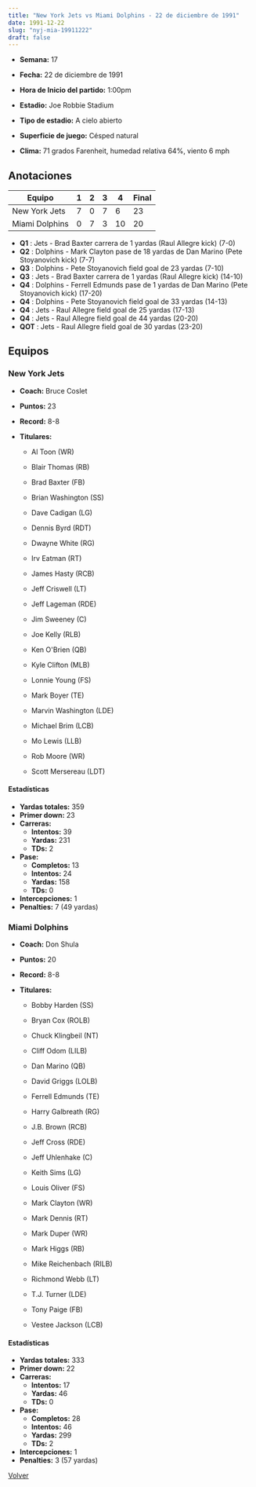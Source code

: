 ```yaml
---
title: "New York Jets vs Miami Dolphins - 22 de diciembre de 1991"
date: 1991-12-22
slug: "nyj-mia-19911222"
draft: false
---
```


* **Semana:** 17
* **Fecha:** 22 de diciembre de 1991

* **Hora de Inicio del partido:** 1:00pm
* **Estadio:** Joe Robbie Stadium
* **Tipo de estadio:** A cielo abierto
* **Superficie de juego:** Césped natural
* **Clima:** 71 grados Farenheit, humedad relativa 64%, viento 6 mph





## Anotaciones
| Equipo | 1 | 2 | 3 | 4 | Final |
|--------|---|---|---|---|-------|
| New York Jets  | 7 | 0 | 7 | 6  | 23 |
| Miami Dolphins  | 0 | 7 | 3 | 10  | 20 |
* **Q1** : Jets - Brad Baxter carrera de 1 yardas (Raul Allegre kick) (7-0)
* **Q2** : Dolphins - Mark Clayton pase de 18 yardas de Dan Marino (Pete Stoyanovich kick) (7-7)
* **Q3** : Dolphins - Pete Stoyanovich field goal de 23 yardas (7-10)
* **Q3** : Jets - Brad Baxter carrera de 1 yardas (Raul Allegre kick) (14-10)
* **Q4** : Dolphins - Ferrell Edmunds pase de 1 yardas de Dan Marino (Pete Stoyanovich kick) (17-20)
* **Q4** : Dolphins - Pete Stoyanovich field goal de 33 yardas (14-13)
* **Q4** : Jets - Raul Allegre field goal de 25 yardas (17-13)
* **Q4** : Jets - Raul Allegre field goal de 44 yardas (20-20)
* **QOT** : Jets - Raul Allegre field goal de 30 yardas (23-20)


## Equipos


### New York Jets
* **Coach:** Bruce Coslet
* **Puntos:** 23
* **Record:** 8-8
* **Titulares:** 

  * Al Toon (WR) 

  * Blair Thomas (RB) 

  * Brad Baxter (FB) 

  * Brian Washington (SS) 

  * Dave Cadigan (LG) 

  * Dennis Byrd (RDT) 

  * Dwayne White (RG) 

  * Irv Eatman (RT) 

  * James Hasty (RCB) 

  * Jeff Criswell (LT) 

  * Jeff Lageman (RDE) 

  * Jim Sweeney (C) 

  * Joe Kelly (RLB) 

  * Ken O'Brien (QB) 

  * Kyle Clifton (MLB) 

  * Lonnie Young (FS) 

  * Mark Boyer (TE) 

  * Marvin Washington (LDE) 

  * Michael Brim (LCB) 

  * Mo Lewis (LLB) 

  * Rob Moore (WR) 

  * Scott Mersereau (LDT) 

#### Estadísticas
* **Yardas totales:** 359
* **Primer down:** 23
* **Carreras:**
  * **Intentos:** 39
  * **Yardas:** 231
  * **TDs:** 2
* **Pase:**
  * **Completos:** 13
  * **Intentos:** 24
  * **Yardas:** 158
  * **TDs:** 0
* **Intercepciones:** 1
* **Penalties:** 7 (49 yardas)

### Miami Dolphins
* **Coach:** Don Shula
* **Puntos:** 20
* **Record:** 8-8
* **Titulares:** 

  * Bobby Harden (SS) 

  * Bryan Cox (ROLB) 

  * Chuck Klingbeil (NT) 

  * Cliff Odom (LILB) 

  * Dan Marino (QB) 

  * David Griggs (LOLB) 

  * Ferrell Edmunds (TE) 

  * Harry Galbreath (RG) 

  * J.B. Brown (RCB) 

  * Jeff Cross (RDE) 

  * Jeff Uhlenhake (C) 

  * Keith Sims (LG) 

  * Louis Oliver (FS) 

  * Mark Clayton (WR) 

  * Mark Dennis (RT) 

  * Mark Duper (WR) 

  * Mark Higgs (RB) 

  * Mike Reichenbach (RILB) 

  * Richmond Webb (LT) 

  * T.J. Turner (LDE) 

  * Tony Paige (FB) 

  * Vestee Jackson (LCB) 

#### Estadísticas
* **Yardas totales:** 333
* **Primer down:** 22
* **Carreras:**
  * **Intentos:** 17
  * **Yardas:** 46
  * **TDs:** 0
* **Pase:**
  * **Completos:** 28
  * **Intentos:** 46
  * **Yardas:** 299
  * **TDs:** 2
* **Intercepciones:** 1
* **Penalties:** 3 (57 yardas)


[Volver](/historia/1991)
